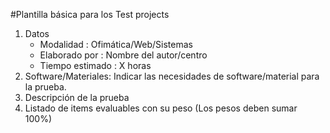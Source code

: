 
#Plantilla básica para los Test projects

1. Datos
    * Modalidad       : Ofimática/Web/Sistemas
    * Elaborado por   : Nombre del autor/centro
    * Tiempo estimado : X horas
1. Software/Materiales: Indicar las necesidades de software/material para la prueba.
1. Descripción de la prueba
1. Listado de items evaluables con su peso (Los pesos deben sumar 100%)
